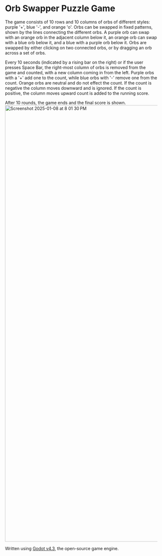 # Orb Swapper Puzzle Game

The game consists of 10 rows and 10 columns of orbs of different styles: purple '+', blue '-', and orange 'o'.
Orbs can be swapped in fixed patterns, shown by the lines connecting the different orbs.
A purple orb can swap with an orange orb in the adjacent column below it, an orange orb can swap with a blue orb below it, and a blue with a purple orb below it.
Orbs are swapped by either clicking on two connected orbs, or by dragging an orb across a set of orbs.

Every 10 seconds  (indicated by a rising bar on the right) or if the user presses Space Bar, the right-most column of orbs is removed from the game and counted, with a new column coming in from the left.
Purple orbs with a '+' add one to the count, while blue orbs with '-' remove one from the count. Orange orbs are neutral and do not effect the count.
If the count is negative the column moves downward and is ignored. If the count is positive, the column moves upward count is added to the running score.

After 10 rounds, the game ends and the final score is shown.
<img width="1438" alt="Screenshot 2025-01-08 at 8 01 30 PM" src="https://github.com/user-attachments/assets/9b34deb4-65d4-40f0-bf42-40edcc428948" />


Written using [Godot v4.3](https://godotengine.org/), the open-source game engine.
